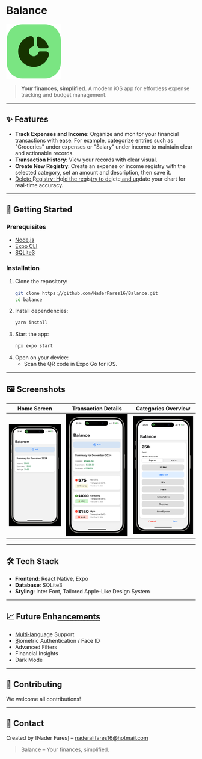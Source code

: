 # Balance

![Balance App](./assets/branding.svg)

> **Your finances, simplified.**
> A modern iOS app for effortless expense tracking and budget management.

---

## ✨ Features

- **Track Expenses and Income**: Organize and monitor your financial transactions with ease. For example, categorize entries such as "Groceries" under expenses or "Salary" under income to maintain clear and actionable records.
- **Transaction History**: View your records with clear visual.
- **Create New Registry**: Create an expense or income registry with the selected category, set an amount and description, then save it.
- [Delete ](https://expo.dev/)R[egi](https://nodejs.org/)[stry: H](https://sqlite.org/index.html)o[ld the r](https://expo.dev/)[e](https://nodejs.org/)gis[try to ](https://sqlite.org/index.html)[de](https://expo.dev/)lete[ and up](https://sqlite.org/index.html)date your chart for real-time accuracy.

---

## 🚀 Getting Started

### Prerequisites

- [Node.js](https://nodejs.org/)
- [Expo CLI](https://expo.dev/)
- [SQLite3](https://sqlite.org/index.html)

### Installation

1. Clone the repository:
   ```bash
   git clone https://github.com/NaderFares16/Balance.git
   cd balance
   ```
2. Install dependencies:
   ```bash
   yarn install
   ```
3. Start the app:
   ```bash
   npx expo start
   ```
4. Open on your device:
   - Scan the QR code in Expo Go for iOS.

---

## 🖼️ Screenshots

| Home Screen | Transaction Details | Categories Overview |
| ----------- | ------------------- | --------------- |
| ![Home Screen](./docs/HomeScreen.svg) | ![Home Screen](./docs/TransactionsDashboard.svg)|![Home Screen](./docs/Categories.svg)|

---

## 🛠️ Tech Stack

- **Frontend**: React Native, Expo
- **Database**: SQLite3
- **Styling**: Inter Font, Tailored Apple-Like Design System

---

## 📈 Future Enh[ancements](https://github.com/yourusername/balance/issues)

- [Multi-langu](https://github.com/yourusername/balance/issues)age Support
- [B](https://github.com/yourusername/balance/issues)iometric Authentication / Face ID
- Advanced Filters
- Financial Insights
- Dark Mode

---

## 🤝 Contributing

We welcome all contributions!

---

## 📧 Contact

Created by [Nader Fares] – [naderalifares16@hotmail.com](mailto\:naderalifares16@hotmail.com)

> Balance – Your finances, simplified.